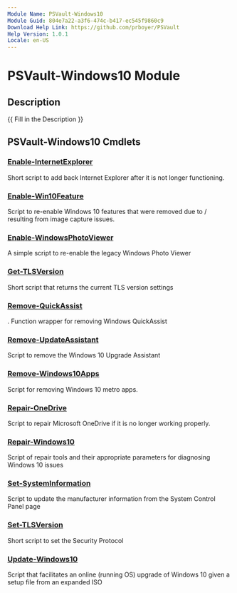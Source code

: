 ```yaml
---
Module Name: PSVault-Windows10
Module Guid: 804e7a22-a3f6-474c-b417-ec545f9860c9
Download Help Link: https://github.com/prboyer/PSVault
Help Version: 1.0.1
Locale: en-US
---
```


# PSVault-Windows10 Module
## Description
{{ Fill in the Description }}

## PSVault-Windows10 Cmdlets
### [Enable-InternetExplorer](Docs/Enable-InternetExplorer.md)
Short script to add back Internet Explorer after it is not longer functioning.

### [Enable-Win10Feature](Docs/Enable-Win10Feature.md)
Script to re-enable Windows 10 features that were removed due to / resulting from image capture issues.

### [Enable-WindowsPhotoViewer](Docs/Enable-WindowsPhotoViewer.md)
A simple script to re-enable the legacy Windows Photo Viewer

### [Get-TLSVersion](Docs/Get-TLSVersion.md)
Short script that returns the current TLS version settings

### [Remove-QuickAssist](Docs/Remove-QuickAssist.md)
.
Function wrapper for removing Windows QuickAssist

### [Remove-UpdateAssistant](Docs/Remove-UpdateAssistant.md)
Script to remove the Windows 10 Upgrade Assistant

### [Remove-Windows10Apps](Docs/Remove-Windows10Apps.md)
Script for removing Windows 10 metro apps.

### [Repair-OneDrive](Docs/Repair-OneDrive.md)
Script to repair Microsoft OneDrive if it is no longer working properly.

### [Repair-Windows10](Docs/Repair-Windows10.md)
Script of repair tools and their appropriate parameters for diagnosing Windows 10 issues

### [Set-SystemInformation](Docs/Set-SystemInformation.md)
Script to update the manufacturer information from the System Control Panel page

### [Set-TLSVersion](Docs/Set-TLSVersion.md)
Short script to set the Security Protocol

### [Update-Windows10](Docs/Update-Windows10.md)
Script that facilitates an online (running OS) upgrade of Windows 10 given a setup file from an expanded ISO


